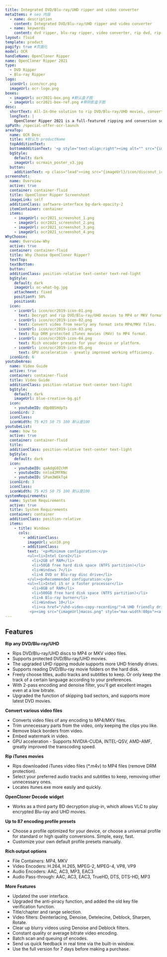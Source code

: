 ```yaml
---
title: Integrated DVD/Blu-ray/UHD ripper and video converter
metaItems: # seo 内容
  - name: description
    content: Integrated DVD/Blu-ray/UHD ripper and video converter
  - name: keywords
    content: dvd ripper, blu-ray ripper, video converter, rip dvd, rip blu-ray, mp4 converter, rip itunes to mp4, m4v to mp4, remove drm, dvd decrypter, blu-ray decrypter, dvd to mp4, dvd to mkv, blu-ray to mp4, blu-ray to mkv, video transcoder, video encoder, H.264 encoder, H.265 encoder, deinterlace, denoise
layout: fluid
template: product
pagify: true #页面化
model: OCR
handleName: OpenCloner Ripper
name: OpenCloner Ripper 2021
type: 
  - DVD Ripper
  - Blu-ray Ripper
logo:
  iconUrl: icon/ocr.png
  imageUrl: ocr-logo.png
boxes:
  - imageUrl: ocr2021-box.png #默认盒子图
  - imageUrl: ocr2021-box-ref.png #带阴影盒子图
desc:
  shortText: All-In-One solution to rip DVD/Blu-ray/UHD movies, convert video files and rip iTunes movies.
  longText: |
    OpenCloner Ripper 2021 is a full-featured ripping and conversion software. It can rip DVD/Blu-ray/UHD movies to standard video format, while removing various copy protections. The latest version has been optimized to support more UHD friendly drives. Meanwhile, it supports rich built-in configuration presets optimized for your device. This versatile application can also transcode video files of any encoding into MP4/MKV files, and rip downloaded iTunes movies into MP4 format, removing DRM. A variety of filters such as denoise, deinterlace, working together with video encoding, will produce excellent images for you even at a low bit rate.
spPath: /special-offer-ocr-launch
areaTop:
  name: OCR Desc
  title: #默认为 productName
  topAdditionText: 
  bottomAdditionText: '<p style="text-align:right"><img alt="" src="{imageUrl}/icon/ocr2020-feature-icon-disc.png" style="width: 75px; height: 75px;" /> <img alt="" src="{imageUrl}/icon/ocr2020-feature-icon-convert.png" style="width: 75px; height: 75px;" /> <img alt="" src="{imageUrl}/icon/ocr2020-feature-icon-m4v.png" style="width: 75px; height: 75px;" /></p>'
  bgStyle: 
    default: dark
    imageUrl: ocrmain_poster_v3.jpg
  button:
    additionText: <p class="lead"><img src="{imageUrl}/icon/disconut_icon.png" style="max-width:80px" class="mr-16"> <a class="text-light" href="/special-offer-ocr-launch/" >Time-limited 50% OFF Special offer</a></p>
screenshot:
  name: Overview
  active: true
  container: container-fluid
  title: OpenCloner Ripper Screenshoot
  imageLink: self
  additionClass: software-interface bg-dark-opacity-2
  itemContainer: container
  items:
    - imageUrl: ocr2021_screenshot_1.png
    - imageUrl: ocr2021_screenshot_2.png
    - imageUrl: ocr2021_screenshot_3.png
    - imageUrl: ocr2021_screenshot_4.png
WhyChoose:
  name: Overview-Why
  active: true
  container: container-fluid
  title: Why Choose OpenCloner Ripper?
  textTop: 
  textBottom: 
  button:
  additionClass: position-relative text-center text-red-light
  bgStyle: 
    default: dark
    imageUrl: oc-what-bg.jpg
    attachment: fixed
    positionY: 50%
    positionX:
  icon: 
    - iconUrl: icon/ocr2019-icon-01.png 
      text: Decrypt and rip DVD/Blu-ray/UHD movies to MP4 or MKV format.
    - iconUrl: icon/ocr2019-icon-02.png 
      text: Convert video from nearly any format into MP4/MKV files.
    - iconUrl: icon/ocr2019-icon-03.png
      text: Rip DRM protected iTunes movies (M4V) to MP4 format.
    - iconUrl: icon/ocr2019-icon-04.png
      text: Rich encoder presets for your device or platform.
    - iconUrl: icon/ocr2019-icon-05.png
      text: GPU acceleration - greatly improved working efficiency.
  iconGird: 6
youtubeArea:
  name: Video Guide
  active: true
  container: container-fluid
  title: Video Guide
  additionClass: position-relative text-center text-light
  bgStyle: 
    default: dark
    imageUrl: blue-creative-bg.gif  
  icon:
    - youtubeID: dQpBBSHdpTs
  iconGird: 2
  iconClass: 
  iconWidth: 75 #25 50 75 100 默认是100   
youtubeList:
  name: how to
  active: true
  container: container-fluid
  title: 
  additionClass: position-relative text-center text-light
  bgStyle: 
    default: dark
  icon:
    - youtubeID: qaAdgG0ZchM
    - youtubeID: nnlo42MfRNc
    - youtubeID: SPam3W6kTq4
  iconGird: 3
  iconClass: 
  iconWidth: 75 #25 50 75 100 默认是100         
systemRequirements:
  name: System Requirements 
  active: true
  title: System Requirements
  container: container
  additionClass: position-relative
  items:
    - title: Windows
      cols:
        - additionClass: 
          imageUrl: win10.png
        - additionClass:
          text: '<p>Minimum configuration:</p>
          <ul><li>Intel Core2</li>
            <li>2GB of RAM</li>
            <li>50GB free hard disk space (NTFS partition)</li>
            <li>Windows 7</li>
            <li>A DVD or Blu-ray disc drive</li>
          </ul><p>Recommended configuration:</p>
          <ul><li>Intel i5 or a faster processor</li>
            <li>8GB of RAM</li>
            <li>500GB free hard disk space (NTFS partition)</li>
            <li>A Blu-ray burner</li>
            <li>Windows 10</li>
            <li><a href="/uhd-video-copy-recording/">A UHD friendly drive</a></li></ul>
           <p><img src="{imageUrl}macos.png" style="max-width:80px"><a href="/dvd-copy-for-mac/">Click here to copy DVD on Mac OS</a></p>'  
---
```



## Features

**Rip any DVD/Blu-ray/UHD**

*   Rips DVD/Blu-ray/UHD discs to MP4 or MKV video files.
*   Supports protected DVD/Blu-ray/UHD movies.
*   The upgraded UHD ripping module supports more UHD friendly drives.
*   Supports reading DVD/Blu-ray movie folders on the hard disk.
*   Freely choose titles, audio tracks and subtitles to keep. Or only keep the track of a certain language according
        to your preferences.
*   With 2-pass encoding and denoise filter, you'll get excellent images even at a low bitrate.
*   Upgraded the function of skipping bad sectors, and supports more latest DVD movies.

**Convert various video files**

*   Converts video files of any encoding to MP4/MKV files.
*   Trim unnecessary parts from the video, only keeping the clips you like.
*   Remove black borders from video.
*   Embed watermark in video.
*   GPU acceleration - Supports NVIDIA-CUDA, INTEL-QSV, AMD-AMF, greatly improved the transcoding speed.

**Rip iTunes movies**

*   Rips downloaded iTunes video files (*.m4v) to MP4 files (remove DRM protection).
*   Select your preferred audio tracks and subtitles to keep, removing other unnecessary ones.
*   Locates itunes.exe more easily and quickly.

**OpenCloner Decode widget**

*   Works as a third party BD decryption plug-in, which allows VLC to play encrypted Blu-ray and UHD movies.

**Up to 87 encoding profile presets**

*   Choose a profile optimized for your device, or choose a universal profile for standard or high quality
        conversions. Simple, easy, fast.
*   Customize your own default profile presets manually.

**Rich output options**

*   File Containers: MP4, MKV
*   Video Encoders: H.264, H.265, MPEG-2, MPEG-4, VP8, VP9
*   Audio Encoders: AAC, AC3, MP3, EAC3
*   Audio Pass-through: AAC, AC3, EAC3, TrueHD, DTS, DTS-HD, MP3

**More Features**

*   Updated the user interface.
*   Upgraded the anti-piracy function, and added the old key file verification function.
*   Title/chapter and range selection.
*   Video filters: Deinterlacing, Denoise, Detelecine, Deblock, Sharpen, Rotate.
*   Clear up blurry videos using Denoise and Deblock filters.
*   Constant quality or average bitrate video encoding.
*   Batch scan and queuing of encodes.
*   Send us quick feedback in real time via the built-in window.
*   Use the full version for 7 days before making a purchase.